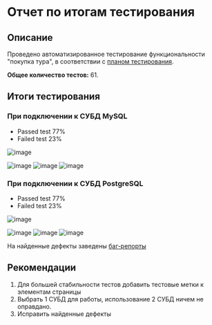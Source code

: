 # Отчет по итогам тестирования

## Описание
Проведено автоматизированное тестирование функциональности "покупка тура", в соответствии с [планом тестирования](https://github.com/AlexeiBabeshko/DiplomQA/blob/master/Documents/Plan.md).

**Общее количество тестов:** 61.

## Итоги тестирования
### При подключении к СУБД MySQL
  - Passed test 77%
  - Failed test 23%
    
![image](https://github.com/AlexeiBabeshko/DiplomQA/assets/155017939/65b4260b-9ce7-4515-80dd-146fe42d3cec)

![image](https://github.com/AlexeiBabeshko/DiplomQA/assets/155017939/8832b9d2-5dd3-4284-a43f-3a5a07378770)
![image](https://github.com/AlexeiBabeshko/DiplomQA/assets/155017939/e067fd26-0fb0-4093-b10d-63329d7c7642)
![image](https://github.com/AlexeiBabeshko/DiplomQA/assets/155017939/d0d6bc69-3ff7-4f73-9a44-ee1afdded011)

### При подключении к СУБД PostgreSQL
  - Passed test 77%
  - Failed test 23%

![image](https://github.com/AlexeiBabeshko/DiplomQA/assets/155017939/917390d3-f299-4dcc-916f-2bd43e58a65f)

![image](https://github.com/AlexeiBabeshko/DiplomQA/assets/155017939/fbcd892d-50eb-4f21-82a9-018071fcdf56)
![image](https://github.com/AlexeiBabeshko/DiplomQA/assets/155017939/5480cc90-b81f-411c-b03e-cee597ff179a)
![image](https://github.com/AlexeiBabeshko/DiplomQA/assets/155017939/b13e74dd-8c13-4107-8199-cacf95d1ad85)

На найденные дефекты заведены [баг-репорты](https://github.com/AlexeiBabeshko/DiplomQA/issues)

## Рекомендации

1. Для большей стабильности тестов добавить тестовые метки к элементам страницы
2. Выбрать 1 СУБД для работы, использование 2 СУБД ничем не оправдано.
3. Исправить найденные дефекты

